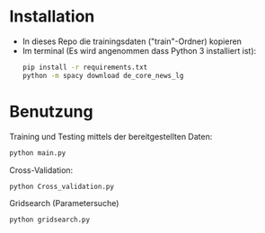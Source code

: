 # Installation
- In dieses Repo die trainingsdaten ("train"-Ordner) kopieren
- Im terminal (Es wird angenommen dass Python 3 installiert ist):
    ```bash
    pip install -r requirements.txt
    python -m spacy download de_core_news_lg
    ```

# Benutzung
Training und Testing mittels der bereitgestellten Daten:
```bash
python main.py
```

Cross-Validation:
```bash 
python Cross_validation.py
```

Gridsearch (Parametersuche)
```bash
python gridsearch.py
```